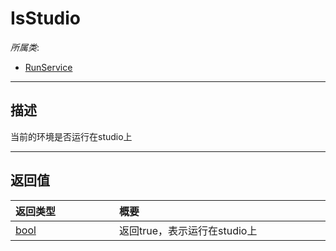 # IsStudio

*所属类*:
* [RunService](/Api/Classes/Service/RunService.md)
------------------------------------------------------------------------------------------
## 描述

当前的环境是否运行在studio上


------------------------------------------------------------------------------------------
## 返回值

|<div style="width:150px">返回类型</div>|<div style="width:520px">概要</div>|
|:---|:---|
|[bool](/Api/DataType/Bool.md)|返回true，表示运行在studio上|
